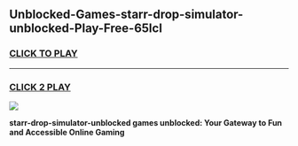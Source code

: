 
## Unblocked-Games-starr-drop-simulator-unblocked-Play-Free-65lcl
<h3>
<a href="https://premium76.site?title=starr-drop-simulator-unblocked&ref=23A">CLICK TO PLAY</a></h3>
<hr>

<h3>
<a href="https://premium76.site?title=starr-drop-simulator-unblocked&ref=23A">CLICK 2 PLAY</a>
  
</h3>

<a href="https://premium76.site?title=starr-drop-simulator-unblocked&ref=23A"><img src="https://clearcache.store/games.png"></a>


**starr-drop-simulator-unblocked games unblocked: Your Gateway to Fun and Accessible Online Gaming**
